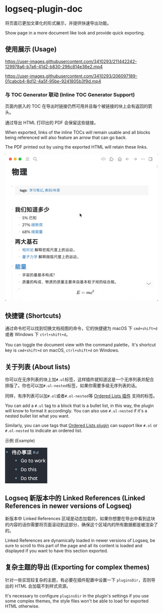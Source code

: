 # logseq-plugin-doc

将页面已更加文章化的形式展示，并提供快速导出功能。

Show page in a more document like look and provide quick exporting.

## 使用展示 (Usage)

https://user-images.githubusercontent.com/3410293/211442242-129978a6-b7a6-41d2-b830-296c814e36e2.mp4

https://user-images.githubusercontent.com/3410293/206097189-01cabcb4-8d12-4a5f-95be-9241805b3f9d.mp4

### 与 TOC Generator 联动 (Inline TOC Generator Support)

页面内嵌入的 TOC 在导出时链接仍然可用并且每个被链接的块上会有返回的箭头。

通过导出 HTML 打印出的 PDF 会保留这些链接。

When exported, links of the inline TOCs will remain usable and all blocks being referenced will also feature an arrow that can go back.

The PDF printed out by using the exported HTML will retain these links.

![toc demo](./toc_demo.gif)

## 快捷键 (Shortcuts)

通过命令栏可以找到切换文档视图的命令，它的快捷键为 macOS 下 `cmd+shift+d` 或者 Windows 下 `ctrl+shift+d`。

You can toggle the document view with the command palette，It's shortcut key is `cmd+shift+d` on macOS, `ctrl+shift+d` on Windows.

## 关于列表 (About lists)

你可以在无序列表的块上加`#.ul`标签，这样插件就知道这是一个无序列表并配合排版了。你也可以加`#.ul-nested`标签，如果你需要多级无序列表的话。

同样，有序列表可以加`#.ol`或者`#.ol-nested`等 [Ordered Lists 插件](https://github.com/sethyuan/logseq-plugin-ol) 支持的标签。

You can add a `#.ul` tag to a block that is a bullet list, in this way, the plugin will know to format it accordingly. You can also use `#.ul-nested` if it's a nested bullet list what you want.

Similarly, you can use tags that [Ordered Lists plugin](https://github.com/sethyuan/logseq-plugin-ol) can support like `#.ol` or `#.ol-nested` to indicate an ordered list.

示例 (Example)

![Bullet List](./bullets.png)

## Logseq 新版本中的 Linked References (Linked References in newer versions of Logseq)

新版本中 Linked References 区域是动态加载的，如果你想要在导出中看到这块的内容的话你需要将页面滚动到这部分，确保这个区域内的所有数据都是被渲染了的。

Linked References are dynamically loaded in newer versions of Logseq, be sure to scroll to this part of the page and all its content is loaded and displayed if you want to have this section exported.

## 复杂主题的导出 (Exporting for complex themes)

针对一些实现较复杂的主题，有必要在插件配置中设置一下 `pluginsDir`，否则导出的 HTML 会加载不到样式资源。

It's necessary to configure `pluginsDir` in the plugin's settings if you use some complex themes, the style files won't be able to load for exported HTML otherwise.
